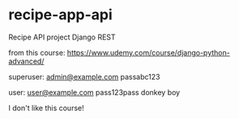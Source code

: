 # recipe-app-api

Recipe API project Django REST

from this course:
https://www.udemy.com/course/django-python-advanced/

superuser:
admin@example.com
passabc123

user:
user@example.com
pass123pass
donkey boy

I don't like this course!
